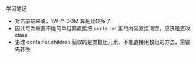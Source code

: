 学习笔记

-   对去前端来说，1W 个 DOM 算是比较多了
-   因此每次重置不能简单粗暴直接把 container 里的内容直接清空，应该是更改 class
-   更改 container.children 获取的是类数组元素，不能直接用数组的方法，需要先转换
